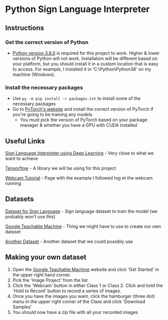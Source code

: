 # Python Sign Language Interpreter

## Instructions

### **Get the correct version of Python**

* [Python version 3.8.0](https://www.python.org/downloads/release/python-380/) is required for this project to work. Higher & lower versions of Python will not work. Installation will be different based on your platform, but you should install it in a custom location that is easy to access. For example, I installed it in 'C:\Python\Python38' on my machine (Windows).


### **Install the necessary packages**

* Use ```py -m pip install -r packages.txt``` to install some of the necessary packages
* Go to [PyTorch's website](https://pytorch.org/get-started/locally/) and install the correct version of PyTorch if you're going to be training any models
    * You must pick the version of PyTorch based on your package manager & whether you have a GPU with CUDA installed

## Useful Links
[Sign Language Interpreter using Deep Learning](https://github.com/harshbg/Sign-Language-Interpreter-using-Deep-Learning) - Very close to what we want to achieve

[Tensorflow](https://www.tensorflow.org/) - A library we will be using for this project

[Webcam Tutorial](https://stackoverflow.com/questions/604749/how-do-i-access-my-webcam-in-python) - Page with the example I followed tog et the webcam running

## Datasets

[Dataset for Sign Language](https://www.kaggle.com/datamunge/sign-language-mnist) - Sign language dataset to train the model (we probably won't use this)

[Google Teachable Machine](https://teachablemachine.withgoogle.com/) - Thing we might have to use to create our own dataset

[Another Dataset](http://vlm1.uta.edu/~athitsos/asl_lexicon/) - Another dataset that we could possibly use

## Making your own dataset
1. Open the [Google Teachable Machine](https://teachablemachine.withgoogle.com/) website and click 'Get Started' in the upper right hand corner.
2. Pick the 'Image Project' from the list
3. Click the 'Webcam' button in either Class 1 or Class 2. Click and hold the 'Hold to Record' button to record a series of images.
4. Once you have the images you want, click the hamburger (three dot) menu in the upper right corner of the Class and click 'Download Samples'
5. You should now have a zip file with all your recorded images